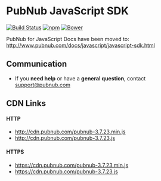 # PubNub JavaScript SDK

[![Build Status](https://travis-ci.org/pubnub/javascript.svg?branch=master)](https://travis-ci.org/pubnub/javascript)
[![npm](https://img.shields.io/npm/v/pubnub.svg)]()
[![Bower](https://img.shields.io/bower/v/pubnub.svg)]()

PubNub for JavaScript Docs have been moved to: http://www.pubnub.com/docs/javascript/javascript-sdk.html

## Communication

- If you **need help** or have a **general question**, contact <support@pubnub.com>

## CDN Links

#### HTTP
* http://cdn.pubnub.com/pubnub-3.7.23.min.js
* http://cdn.pubnub.com/pubnub-3.7.23.js

#### HTTPS
* https://cdn.pubnub.com/pubnub-3.7.23.min.js
* https://cdn.pubnub.com/pubnub-3.7.23.js
